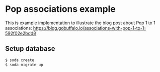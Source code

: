 Pop associations example
========================

This is example implementation to illustrate the blog post about Pop 1 to 1 associations: https://blog.gobuffalo.io/associations-with-pop-1-to-1-592f02e2bdd8

## Setup database

```bash
$ soda create
$ soda migrate up
```
